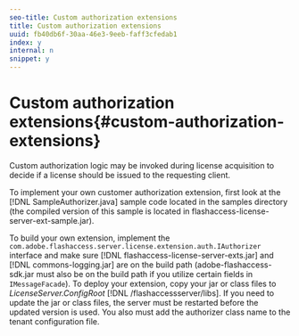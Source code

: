 ```yaml
---
seo-title: Custom authorization extensions
title: Custom authorization extensions
uuid: fb40db6f-30aa-46e3-9eeb-faff3cfedab1
index: y
internal: n
snippet: y
---
```


# Custom authorization extensions{#custom-authorization-extensions}

Custom authorization logic may be invoked during license acquisition to decide if a license should be issued to the requesting client.

To implement your own customer authorization extension, first look at the [!DNL SampleAuthorizer.java] sample code located in the samples directory (the compiled version of this sample is located in flashaccess-license-server-ext-sample.jar).

To build your own extension, implement the `com.adobe.flashaccess.server.license.extension.auth.IAuthorizer` interface and make sure [!DNL flashaccess-license-server-exts.jar] and [!DNL commons-logging.jar] are on the build path (adobe-flashaccess-sdk.jar must also be on the build path if you utilize certain fields in `IMessageFacade`). To deploy your extension, copy your jar or class files to *LicenseServer.ConfigRoot* [!DNL /flashaccessserver/libs]. If you need to update the jar or class files, the server must be restarted before the updated version is used. You also must add the authorizer class name to the tenant configuration file. 

